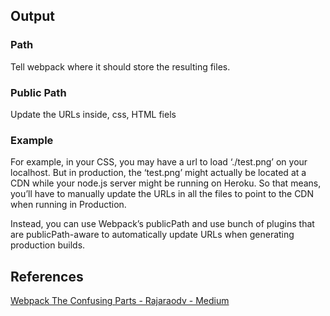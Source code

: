 

## Output
### Path
Tell webpack where it should store the resulting files.

### Public Path
Update the URLs inside, css, HTML fiels

### Example
For example, in your CSS, you may have a url to load ‘./test.png’ on your localhost. But in production, the ‘test.png’ might actually be located at a CDN while your node.js server might be running on Heroku. So that means, you’ll have to manually update the URLs in all the files to point to the CDN when running in Production.

Instead, you can use Webpack’s publicPath and use bunch of plugins that are publicPath-aware to automatically update URLs when generating production builds.


## References
[Webpack The Confusing Parts - Rajaraodv - Medium](https://medium.com/@rajaraodv/webpack-the-confusing-parts-58712f8fcad9)
